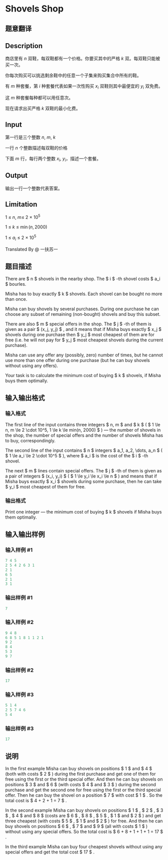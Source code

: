 # Shovels Shop

## 题意翻译

## Description

商店里有 $n$ 双鞋，每双鞋都有一个价格。你要买其中的严格 $k$ 双。每双鞋只能被买一次。

你每次购买可以挑选剩余鞋中的任意一个子集来购买集合中所有的鞋。

有 $m$ 种套餐，第 $i$ 种套餐代表如果一次性购买 $x_i$ 双鞋则其中最便宜的 $y_i$ 双免费。

这 $m$ 种套餐每种都可以用任意次。

现在请求出买严格 $k$ 双鞋的最小化费。

## Input

第一行是三个整数 $n,~m,~k$

一行 $n$ 个整数描述每双鞋的价格

下面 $m$ 行，每行两个整数 $x_i,~y_i$，描述一个套餐。

## Output

输出一行一个整数代表答案。

## Limitation

$1~\leq~n,~m\leq~2~\times~10^5$

$1~\leq~k~\leq~\min(n, 2000)$

$1~\leq~a_i~\leq~2~\times~10^5$

Translated By @ 一扶苏一

## 题目描述

There are $ n $ shovels in the nearby shop. The $ i $ -th shovel costs $ a_i $ bourles.

Misha has to buy exactly $ k $ shovels. Each shovel can be bought no more than once.

Misha can buy shovels by several purchases. During one purchase he can choose any subset of remaining (non-bought) shovels and buy this subset.

There are also $ m $ special offers in the shop. The $ j $ -th of them is given as a pair $ (x_j, y_j) $ , and it means that if Misha buys exactly $ x_j $ shovels during one purchase then $ y_j $ most cheapest of them are for free (i.e. he will not pay for $ y_j $ most cheapest shovels during the current purchase).

Misha can use any offer any (possibly, zero) number of times, but he cannot use more than one offer during one purchase (but he can buy shovels without using any offers).

Your task is to calculate the minimum cost of buying $ k $ shovels, if Misha buys them optimally.

## 输入输出格式

### 输入格式

The first line of the input contains three integers $ n, m $ and $ k $ ( $ 1 \le n, m \le 2 \cdot 10^5, 1 \le k \le min(n, 2000) $ ) — the number of shovels in the shop, the number of special offers and the number of shovels Misha has to buy, correspondingly.

The second line of the input contains $ n $ integers $ a_1, a_2, \dots, a_n $ ( $ 1 \le a_i \le 2 \cdot 10^5 $ ), where $ a_i $ is the cost of the $ i $ -th shovel.

The next $ m $ lines contain special offers. The $ j $ -th of them is given as a pair of integers $ (x_i, y_i) $ ( $ 1 \le y_i \le x_i \le n $ ) and means that if Misha buys exactly $ x_i $ shovels during some purchase, then he can take $ y_i $ most cheapest of them for free.

### 输出格式

Print one integer — the minimum cost of buying $ k $ shovels if Misha buys them optimally.

## 输入输出样例

### 输入样例 #1

```cpp
7 4 5
2 5 4 2 6 3 1
2 1
6 5
2 1
3 1

```
### 输出样例 #1

```cpp
7

```
### 输入样例 #2

```cpp
9 4 8
6 8 5 1 8 1 1 2 1
9 2
8 4
5 3
9 7

```
### 输出样例 #2

```cpp
17

```
### 输入样例 #3

```cpp
5 1 4
2 5 7 4 6
5 4

```
### 输出样例 #3

```cpp
17

```
## 说明

In the first example Misha can buy shovels on positions $ 1 $ and $ 4 $ (both with costs $ 2 $ ) during the first purchase and get one of them for free using the first or the third special offer. And then he can buy shovels on positions $ 3 $ and $ 6 $ (with costs $ 4 $ and $ 3 $ ) during the second purchase and get the second one for free using the first or the third special offer. Then he can buy the shovel on a position $ 7 $ with cost $ 1 $ . So the total cost is $ 4 + 2 + 1 = 7 $ .

In the second example Misha can buy shovels on positions $ 1 $ , $ 2 $ , $ 3 $ , $ 4 $ and $ 8 $ (costs are $ 6 $ , $ 8 $ , $ 5 $ , $ 1 $ and $ 2 $ ) and get three cheapest (with costs $ 5 $ , $ 1 $ and $ 2 $ ) for free. And then he can buy shovels on positions $ 6 $ , $ 7 $ and $ 9 $ (all with costs $ 1 $ ) without using any special offers. So the total cost is $ 6 + 8 + 1 + 1 + 1 = 17 $ .

In the third example Misha can buy four cheapest shovels without using any special offers and get the total cost $ 17 $ .

